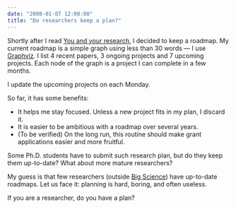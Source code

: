```yaml
---
date: "2008-01-07 12:00:00"
title: "Do researchers keep a plan?"
---
```




Shortly after I read [You and your research](http://www.chris-lott.org/), I decided to keep a roadmap. My current roadmap is a simple graph using less than 30 words &mdash; I use [Graphviz](https://en.wikipedia.org/wiki/Graphviz). I list 4 recent papers, 3 ongoing projects and 7 upcoming projects. Each node of the graph is a project I can complete in a few months.

I update the upcoming projects on each Monday.

So far, it has some benefits:

- It helps me stay focused. Unless a new project fits in my plan, I discard it.
- It is easier to be ambitious with a roadmap over several years.
- (To be verified) On the long run, this routine should make grant applications easier and more fruitful. 


Some Ph.D. students have to submit such research plan, but do they keep them up-to-date? What about more mature researchers?

My guess is that few researchers (outside [Big Science](https://en.wikipedia.org/wiki/Big_Science)) have up-to-date roadmaps. Let us face it: planning is hard, boring, and often useless.

If you are a researcher, do you have a plan? 

